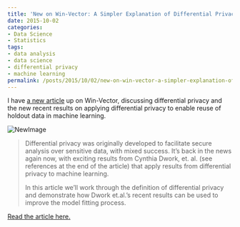 ```yaml
---
title: 'New on Win-Vector: A Simpler Explanation of Differential Privacy'
date: 2015-10-02
categories:
- Data Science
- Statistics
tags:
- data analysis
- data science
- differential privacy
- machine learning
permalink: /posts/2015/10/02/new-on-win-vector-a-simpler-explanation-of-differential-privacy/
---
```

<p>I have <a href="http://www.win-vector.com/blog/2015/10/a-simpler-explanation-of-differential-privacy/">a new article</a> up on Win-Vector, discussing differential privacy and the new recent results on applying differential privacy to enable reuse of holdout data in machine learning. </p>

<p><img style="display:block;margin-left:auto;margin-right:auto;" src="{{ site.baseurl }}/assets/newimage1.png" alt="NewImage" border="0" /></p>

<blockquote><p>Differential privacy was originally developed to facilitate secure analysis over sensitive data, with mixed success. It’s back in the news again now, with exciting results from Cynthia Dwork, et. al. (see references at the end of the article) that apply results from differential privacy to machine learning.</p>
<p>In this article we’ll work through the definition of differential privacy and demonstrate how Dwork et.al.’s recent results can be used to improve the model fitting process.</p></blockquote>

<p><a href="http://www.win-vector.com/blog/2015/10/a-simpler-explanation-of-differential-privacy/">Read the article here.</a></p>
